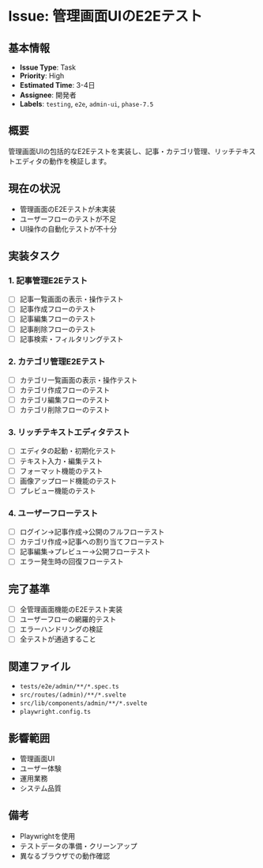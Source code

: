 # Issue: 管理画面UIのE2Eテスト

## 基本情報

- **Issue Type**: Task
- **Priority**: High
- **Estimated Time**: 3-4日
- **Assignee**: 開発者
- **Labels**: `testing`, `e2e`, `admin-ui`, `phase-7.5`

## 概要

管理画面UIの包括的なE2Eテストを実装し、記事・カテゴリ管理、リッチテキストエディタの動作を検証します。

## 現在の状況

- 管理画面のE2Eテストが未実装
- ユーザーフローのテストが不足
- UI操作の自動化テストが不十分

## 実装タスク

### 1. 記事管理E2Eテスト

- [ ] 記事一覧画面の表示・操作テスト
- [ ] 記事作成フローのテスト
- [ ] 記事編集フローのテスト
- [ ] 記事削除フローのテスト
- [ ] 記事検索・フィルタリングテスト

### 2. カテゴリ管理E2Eテスト

- [ ] カテゴリ一覧画面の表示・操作テスト
- [ ] カテゴリ作成フローのテスト
- [ ] カテゴリ編集フローのテスト
- [ ] カテゴリ削除フローのテスト

### 3. リッチテキストエディタテスト

- [ ] エディタの起動・初期化テスト
- [ ] テキスト入力・編集テスト
- [ ] フォーマット機能のテスト
- [ ] 画像アップロード機能のテスト
- [ ] プレビュー機能のテスト

### 4. ユーザーフローテスト

- [ ] ログイン→記事作成→公開のフルフローテスト
- [ ] カテゴリ作成→記事への割り当てフローテスト
- [ ] 記事編集→プレビュー→公開フローテスト
- [ ] エラー発生時の回復フローテスト

## 完了基準

- [ ] 全管理画面機能のE2Eテスト実装
- [ ] ユーザーフローの網羅的テスト
- [ ] エラーハンドリングの検証
- [ ] 全テストが通過すること

## 関連ファイル

- `tests/e2e/admin/**/*.spec.ts`
- `src/routes/(admin)/**/*.svelte`
- `src/lib/components/admin/**/*.svelte`
- `playwright.config.ts`

## 影響範囲

- 管理画面UI
- ユーザー体験
- 運用業務
- システム品質

## 備考

- Playwrightを使用
- テストデータの準備・クリーンアップ
- 異なるブラウザでの動作確認